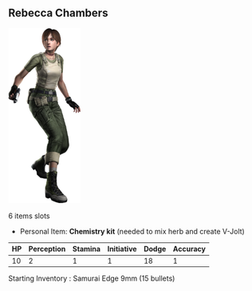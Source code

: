 Rebecca Chambers
----

<img src="./rebecca_chambers.png" height="350px" />

6 items slots
* Personal Item: **Chemistry kit** (needed to mix herb and create V-Jolt)

| HP | Perception | Stamina | Initiative | Dodge | Accuracy |
|----|------------|---------|------------|-------|----------|
| 10 | 2          | 1       | 1          | 18    | 1        |

Starting Inventory : Samurai Edge 9mm (15 bullets)
